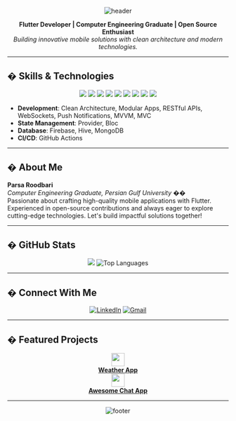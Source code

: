 <!-- Professional Header -->
<p align="center">
  <img src="https://capsule-render.vercel.app/api?type=rect&color=1E3A8A&height=100&section=header&text=Parsa%20Rood&fontSize=40&fontColor=FFFFFF&font=Roboto" alt="header"/>
</p>

<p align="center">
  <b>Flutter Developer | Computer Engineering Graduate | Open Source Enthusiast</b><br>
  <i>Building innovative mobile solutions with clean architecture and modern technologies.</i>
</p>

---

## �️ Skills & Technologies

<p align="center">
  <img src="https://img.shields.io/badge/Flutter-1E3A8A?style=flat-square&logo=flutter&logoColor=FFFFFF"/>
  <img src="https://img.shields.io/badge/Dart-1E3A8A?style=flat-square&logo=dart&logoColor=FFFFFF"/>
  <img src="https://img.shields.io/badge/Firebase-FFCA28?style=flat-square&logo=firebase&logoColor=000000"/>
  <img src="https://img.shields.io/badge/Git-181717?style=flat-square&logo=git&logoColor=FFFFFF"/>
  <img src="https://img.shields.io/badge/GitHub-181717?style=flat-square&logo=github&logoColor=FFFFFF"/>
  <img src="https://img.shields.io/badge/Hive-FFD700?style=flat-square&logo=hive&logoColor=000000"/>
  <img src="https://img.shields.io/badge/Figma-F24E1E?style=flat-square&logo=figma&logoColor=FFFFFF"/>
  <img src="https://img.shields.io/badge/MongoDB-47A248?style=flat-square&logo=mongodb&logoColor=FFFFFF"/>
  <img src="https://img.shields.io/badge/MVVM-1E3A8A?style=flat-square&logoColor=FFFFFF"/>
</p>

- **Development**: Clean Architecture, Modular Apps, RESTful APIs, WebSockets, Push Notifications, MVVM, MVC
- **State Management**: Provider, Bloc
- **Database**: Firebase, Hive, MongoDB
- **CI/CD**: GitHub Actions

---

## � About Me

**Parsa Roodbari**  
*Computer Engineering Graduate, Persian Gulf University ��*  
Passionate about crafting high-quality mobile applications with Flutter. Experienced in open-source contributions and always eager to explore cutting-edge technologies. Let's build impactful solutions together!

---

## � GitHub Stats

<p align="center">
  <img src="https://github-readme-stats.vercel.app/api?username=parsard&show_icons=true&theme=onedark&hide_border=true" style="max-width:100%;" />
  <img src="https://github-readme-stats.vercel.app/api/top-langs/?username=parsard&layout=compact&theme=onedark&hide_border=true" alt="Top Languages" />
</p>

---

## � Connect With Me

<p align="center">
  <a href="https://www.linkedin.com/in/parsa-rood-0424bb27a/"><img alt="LinkedIn" src="https://img.shields.io/badge/LinkedIn-0A66C2?style=flat-square&logo=linkedin&logoColor=FFFFFF"></a>
  <a href="mailto:parsaroodhastam@gmail.com"><img alt="Gmail" src="https://img.shields.io/badge/Gmail-D14836?style=flat-square&logo=gmail&logoColor=FFFFFF"></a>
</p>

---

## � Featured Projects

<p align="center">
  <a href="https://github.com/parsard/weatherApp"><img src="https://skillicons.dev/icons?i=flutter" height="30"/><br>
  <b>Weather App</b></a>  
  <br>
  <a href="https://github.com/parsard/ChatRoom"><img src="https://skillicons.dev/icons?i=flutter" height="30"/><br>
  <b>Awesome Chat App</b></a>
</p>

---

<!-- Professional Footer -->
<p align="center">
  <img src="https://capsule-render.vercel.app/api?type=rect&color=1E3A8A&height=80&section=footer&fontColor=FFFFFF&font=Roboto" alt="footer"/>
</p>
